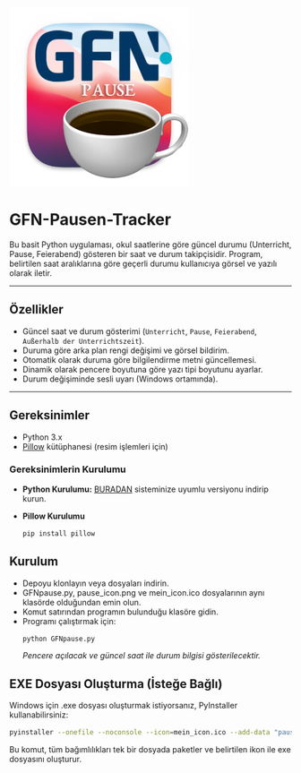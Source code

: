 <img src="./assets/pause_icon.png" alt="GFN-Pause" width="320">


# GFN-Pausen-Tracker

Bu basit Python uygulaması, okul saatlerine göre güncel durumu (Unterricht, Pause, Feierabend) gösteren bir saat ve durum takipçisidir. Program, belirtilen saat aralıklarına göre geçerli durumu kullanıcıya görsel ve yazılı olarak iletir.

---

## Özellikler

- Güncel saat ve durum gösterimi (`Unterricht`, `Pause`, `Feierabend`, `Außerhalb der Unterrichtszeit`).
- Duruma göre arka plan rengi değişimi ve görsel bildirim.
- Otomatik olarak duruma göre bilgilendirme metni güncellemesi.
- Dinamik olarak pencere boyutuna göre yazı tipi boyutunu ayarlar.
- Durum değişiminde sesli uyarı (Windows ortamında).

---

## Gereksinimler

- Python 3.x
- [Pillow](https://pillow.readthedocs.io/en/stable/) kütüphanesi (resim işlemleri için)

### Gereksinimlerin Kurulumu

-  **Python Kurulumu:** [BURADAN] sisteminize uyumlu versiyonu indirip kurun.

  [BURADAN]: https://www.python.org/downloads/

- **Pillow Kurulumu**
  ```bash
  pip install pillow
  ```

## Kurulum
- Depoyu klonlayın veya dosyaları indirin.
- GFNpause.py, pause_icon.png ve mein_icon.ico dosyalarının aynı klasörde olduğundan emin olun.
- Komut satırından programın bulunduğu klasöre gidin.
- Programı çalıştırmak için:
   ```bash
  python GFNpause.py
  ```
  *Pencere açılacak ve güncel saat ile durum bilgisi gösterilecektir.*

## EXE Dosyası Oluşturma (İsteğe Bağlı)

Windows için .exe dosyası oluşturmak istiyorsanız, PyInstaller kullanabilirsiniz:
  ```bash
  pyinstaller --onefile --noconsole --icon=mein_icon.ico --add-data "pause_icon.png;." GFNpause.py
   ```
Bu komut, tüm bağımlılıkları tek bir dosyada paketler ve belirtilen ikon ile exe dosyasını oluşturur.

  
